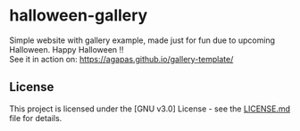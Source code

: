 # halloween-gallery
Simple website with gallery example, made just for fun due to upcoming Halloween. Happy Halloween !! </br>
See it in action on: https://agapas.github.io/gallery-template/


## License

This project is licensed under the [GNU v3.0] License - see the [LICENSE.md](LICENSE) file for details.
